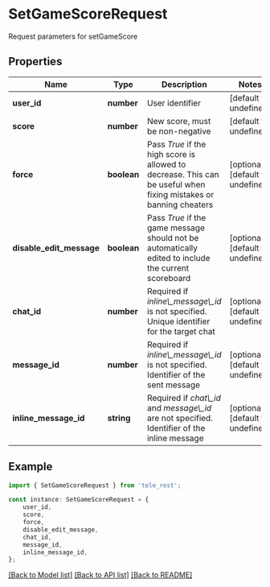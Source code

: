 # SetGameScoreRequest

Request parameters for setGameScore

## Properties

Name | Type | Description | Notes
------------ | ------------- | ------------- | -------------
**user_id** | **number** | User identifier | [default to undefined]
**score** | **number** | New score, must be non-negative | [default to undefined]
**force** | **boolean** | Pass *True* if the high score is allowed to decrease. This can be useful when fixing mistakes or banning cheaters | [optional] [default to undefined]
**disable_edit_message** | **boolean** | Pass *True* if the game message should not be automatically edited to include the current scoreboard | [optional] [default to undefined]
**chat_id** | **number** | Required if *inline\\_message\\_id* is not specified. Unique identifier for the target chat | [optional] [default to undefined]
**message_id** | **number** | Required if *inline\\_message\\_id* is not specified. Identifier of the sent message | [optional] [default to undefined]
**inline_message_id** | **string** | Required if *chat\\_id* and *message\\_id* are not specified. Identifier of the inline message | [optional] [default to undefined]

## Example

```typescript
import { SetGameScoreRequest } from 'tele_rest';

const instance: SetGameScoreRequest = {
    user_id,
    score,
    force,
    disable_edit_message,
    chat_id,
    message_id,
    inline_message_id,
};
```

[[Back to Model list]](../README.md#documentation-for-models) [[Back to API list]](../README.md#documentation-for-api-endpoints) [[Back to README]](../README.md)
